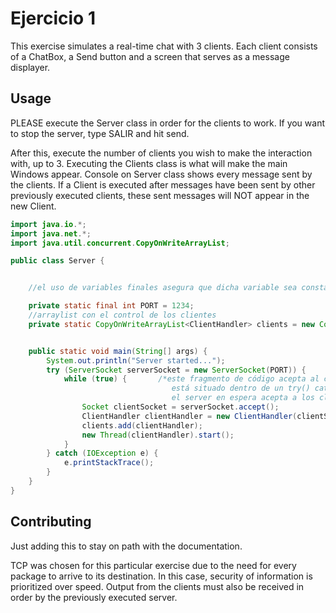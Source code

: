 # Ejercicio 1

This exercise simulates a real-time chat with 3 clients. Each client consists of a ChatBox, a Send button and 
a screen that serves as a message displayer.

## Usage

PLEASE execute the Server class in order for the clients to work. If you want to stop the server,
type SALIR and hit send.

After this, execute the number of clients you wish to make the interaction with, up to 3.
Executing the Clients class is what will make the main Windows appear.
Console on Server class shows every message sent by the clients.
If a Client is executed after messages have been sent by other previously executed clients,
these sent messages will NOT appear in the new Client.


```java
import java.io.*;
import java.net.*;
import java.util.concurrent.CopyOnWriteArrayList;

public class Server {


    //el uso de variables finales asegura que dicha variable sea constante durante el resto del código.

    private static final int PORT = 1234;
    //arraylist con el control de los clientes
    private static CopyOnWriteArrayList<ClientHandler> clients = new CopyOnWriteArrayList<>();


    public static void main(String[] args) {
        System.out.println("Server started...");
        try (ServerSocket serverSocket = new ServerSocket(PORT)) {
            while (true) {       /*este fragmento de código acepta al cliente seleccionado
                                    está situado dentro de un try() catch() para manejo de excepciones.
                                    el server en espera acepta a los clientes mediante dicho código */
                Socket clientSocket = serverSocket.accept();
                ClientHandler clientHandler = new ClientHandler(clientSocket);
                clients.add(clientHandler);
                new Thread(clientHandler).start();
            }
        } catch (IOException e) {
            e.printStackTrace();
        }
    }
}

```

## Contributing

Just adding this to stay on path with the documentation.

TCP was chosen for this particular exercise due to the need for every package to arrive to its destination.
In this case, security of information is prioritized over speed. Output from the clients must also be
received in order by the previously executed server.

